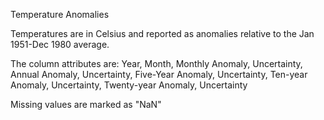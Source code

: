 Temperature Anomalies

Temperatures are in Celsius and reported as anomalies relative to the Jan 1951-Dec 1980 average.

The column attributes are:
Year, 
Month, 
Monthly Anomaly, Uncertainty, 
Annual Anomaly, Uncertainty,
Five-Year Anomaly, Uncertainty,
Ten-year Anomaly, Uncertainty,
Twenty-year Anomaly, Uncertainty

Missing values are marked as "NaN"
